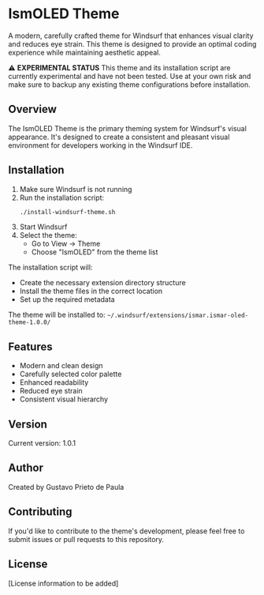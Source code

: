 # IsmOLED Theme

A modern, carefully crafted theme for Windsurf that enhances visual clarity and reduces eye strain. This theme is designed to provide an optimal coding experience while maintaining aesthetic appeal.

⚠️ **EXPERIMENTAL STATUS**
This theme and its installation script are currently experimental and have not been tested. Use at your own risk and make sure to backup any existing theme configurations before installation.

## Overview

The IsmOLED Theme is the primary theming system for Windsurf's visual appearance. It's designed to create a consistent and pleasant visual environment for developers working in the Windsurf IDE.

## Installation

1. Make sure Windsurf is not running
2. Run the installation script:
   ```bash
   ./install-windsurf-theme.sh
   ```
3. Start Windsurf
4. Select the theme:
   - Go to View -> Theme
   - Choose "IsmOLED" from the theme list

The installation script will:
- Create the necessary extension directory structure
- Install the theme files in the correct location
- Set up the required metadata

The theme will be installed to: `~/.windsurf/extensions/ismar.ismar-oled-theme-1.0.0/`

## Features

- Modern and clean design
- Carefully selected color palette
- Enhanced readability
- Reduced eye strain
- Consistent visual hierarchy

## Version

Current version: 1.0.1

## Author

Created by Gustavo Prieto de Paula

## Contributing

If you'd like to contribute to the theme's development, please feel free to submit issues or pull requests to this repository.

## License

[License information to be added]
